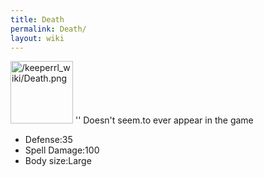 ```yaml
---
title: Death
permalink: Death/
layout: wiki
---
```


<img src="/keeperrl_wiki/Death.png" title="fig:/keeperrl_wiki/Death.png" alt="/keeperrl_wiki/Death.png" width="100" />
'' Doesn't seem.to ever appear in the game

-   Defense:35
-   Spell Damage:100
-   Body size:Large

